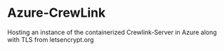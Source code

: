# Azure-CrewLink
Hosting an instance of the containerized Crewlink-Server in Azure along with TLS from letsencrypt.org
